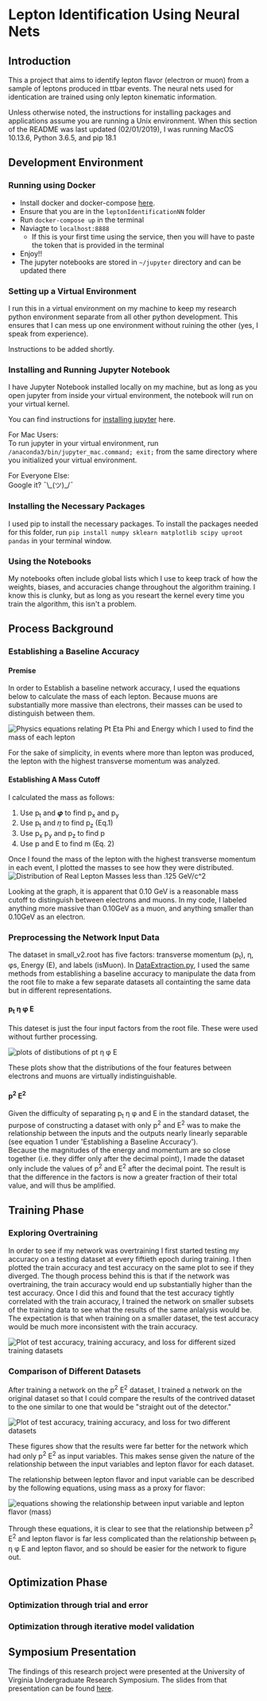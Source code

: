# Lepton Identification Using Neural Nets

## Introduction

This a project that aims to identify lepton flavor (electron or muon) from a sample of leptons produced in ttbar events. The neural nets used for identication are trained using only lepton kinematic information.

Unless otherwise noted, the instructions for installing packages and applications assume you are running a Unix environment. When this section of the README was last updated (02/01/2019), I was running MacOS 10.13.6, Python 3.6.5, and pip 18.1

## Development Environment

### Running using Docker
- Install docker and docker-compose [here](https://www.docker.com/get-started).
- Ensure that you are in the `leptonIdentificationNN` folder
- Run `docker-compose up` in the terminal
- Naviagte to `localhost:8888`
    - If this is your first time using the service, then you will have to paste the token that is provided in the terminal
- Enjoy!!
- The jupyter notebooks are stored in `~/jupyter` directory and can be updated there

### Setting up a Virtual Environment
I run this in a virtual environment on my machine to keep my research python environment separate from all other python development. This ensures that I can mess up one environment without ruining the other (yes, I speak from experience).

Instructions to be added shortly.

### Installing and Running Jupyter Notebook
I have Jupyter Notebook installed locally on my machine, but as long as you open jupyter from inside your virtual environment, the notebook will run on your virtual kernel. 

You can find instructions for [installing jupyter](https://jupyter.org/install) here.

For Mac Users: <br>
To run jupyter in your virtual environment, run `/anaconda3/bin/jupyter_mac.command; exit;` from the same directory where you initialized your virtual environment.

For Everyone Else:<br>
Google it? ¯\\\_(ツ)_/¯

### Installing the Necessary Packages

I used pip to install the necessary packages. To install the packages needed for this folder, run `pip install numpy sklearn matplotlib scipy uproot pandas` in your terminal window.

### Using the Notebooks

My notebooks often include global lists which I use to keep track of how the weights, biases, and accuracies change throughout the algorithm training. I know this is clunky, but as long as you researt the kernel every time you train the algorithm, this isn't a problem.

## Process Background

### Establishing a Baseline Accuracy
#### Premise
In order to Establish a baseline network accuracy, I used the equations below to calculate the mass of each lepton. Because muons are substantially more massive than electrons, their masses can be used to distinguish between them.

![Physics equations relating Pt Eta Phi and Energy which I used to find the mass of each lepton](./figures/DataExtractionEquations.png)

For the sake of simplicity, in events where more than lepton was produced, the lepton with the highest transverse momentum was analyzed.


#### Establishing A Mass Cutoff
<!-- Explain why you need a cutoff -->
I calculated the mass as follows: 
1. Use p<sub>t</sub> and 𝝋 to find p<sub>x</sub> and p<sub>y</sub>
2. Use p<sub>t</sub> and 𝜂 to find p<sub>z</sub> (Eq.1)
3. Use p<sub>x</sub> p<sub>y</sub> and p<sub>z</sub> to find p
4. Use p and E to find m (Eq. 2)
<!-- 5. Plot mass values to graphically determine the cutoff between electrons and muons (Fig. 1)
6. Divide data into electrons and muons based on mass cutoff determined in step 5 -->

<!-- I plotted the resulting mass -->
Once I found the mass of the lepton with the highest transverse momentum in each event, I plotted the masses to see how they were distributed. <br>
![Distribution of Real Lepton Masses less than .125 GeV/c^2](./figures/LeptonMassDistr.png)

Looking at the graph, it is apparent that 0.10 GeV is a reasonable mass cutoff to distinguish between electrons and muons. In my code, I labeled anything more massive than 0.10GeV as a muon, and anything smaller than 0.10GeV as an electron.



### Preprocessing the Network Input Data
The dataset in small_v2.root has five factors: transverse momentum (p<sub>t</sub>), &eta;, &phi;s, Energy (E), and labels (isMuon). In [DataExtraction.py](DataExtraction.py), I used the same methods from establishing a baseline accuracy to manipulate the data from the root file to make a few separate datasets all containting the same data but in different representations. 

#### p<sub>t</sub> &eta; &phi; E
This dateset is just the four input factors from the root file. These were used without further processing. 

![plots of distibutions of p<sub>t</sub> &eta; &phi; E](./figures/pt_eta_phi_e_dist.png)

These plots show that the distributions of the four features between electrons and muons are virtually indistinguishable.

#### p<sup>2</sup> E<sup>2</sup>
Given the difficulty of separating p<sub>t</sub> &eta; &phi; and E in the standard dataset, the purpose of constructing a dataset with only p<sup>2</sup> and E<sup>2</sup> was to make the relationship between the inputs and the outputs nearly linearly separable (see equation 1 under 'Establishing a Baseline Accuracy'). \
Because the magnitudes of the energy and momentum are so close together (i.e. they differ only after the decimal point), I made the dataset only include the values of p<sup>2</sup> and E<sup>2</sup> after the decimal point. The result is that the difference in the factors is now a greater fraction of their total value, and will thus be amplified.  

## Training Phase

### Exploring Overtraining
In order to see if my network was overtraining I first started testing my accuracy on a testing dataset at every fiftieth epoch during training. I then plotted the train accuracy and test accuracy on the same plot to see if they diverged. The though process behind this is that if the network was overtraining, the train accuracy would end up substantially higher than the test accuracy. Once I did this and found that the test accuracy tightly correlated with the train accuracy, I trained the network on smaller subsets of the training data to see what the results of the same anlalysis would be. The expectation is that when training on a smaller dataset, the test accuracy would be much more inconsistent with the train accuracy.

![Plot of test accuracy, training accuracy, and loss for different sized training datasets](./figures/TrainingWithDifferentSizedDatasets.png)

### Comparison of Different Datasets
After training a network on the p<sup>2</sup> E<sup>2</sup> dataset, I trained a network on the original dataset so that I could compare the results of the contrived dataset to the one similar to one that would be "straight out of the detector." 

![Plot of test accuracy, training accuracy, and loss for two different datasets](./figures/DatasetComparison.png)

These figures show that the results were far better for the network which had only p<sup>2</sup> E<sup>2</sup> as input variables. This makes sense given the nature of the relationship between the input variables and lepton flavor for each dataset. 

The relationship between lepton flavor and input variable can be described by the following equations, using mass as a proxy for flavor: 

![equations showing the relationship between input variable and lepton flavor (mass)](./figures/DatasetComparisonEquations.png)

Through these equations, it is clear to see that the relationship between p<sup>2</sup> E<sup>2</sup> and lepton flavor is far less complicated than the relationship between p<sub>t</sub> &eta; &phi; E and lepton flavor, and so should be easier for the network to figure out. 
## Optimization Phase
### Optimization through trial and error

### Optimization through iterative model validation

## Symposium Presentation
The findings of this research project were presented at the University of Virginia Undergraduate Research Symposium. The slides from that presentation can be found [here](https://drive.google.com/file/d/1iAK2S7aP3q0JFwvsYQEwVt5F7FE2Q_en/view?usp=sharing).


